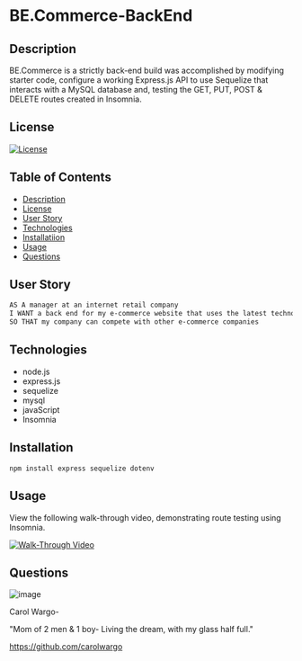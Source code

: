 # BE.Commerce-BackEnd
## Description

BE.Commerce is a strictly back-end build was accomplished by modifying starter code, configure a working Express.js API to use Sequelize that interacts with a MySQL database and, testing the GET, PUT, POST & DELETE routes created in Insomnia. 

## License

[![License](https://img.shields.io/badge/License-Apache%202.0-blue.svg)](https://www.apache.org/licenses/LICENSE-2.0)

## Table of Contents

- [Description](#description)
- [License](#license)
- [User Story](#user-story)
- [Technologies](#technologies)
- [Installatiion](#installation)
- [Usage](#usage)
- [Questions](#questions)

## User Story

```md
AS A manager at an internet retail company
I WANT a back end for my e-commerce website that uses the latest technologies
SO THAT my company can compete with other e-commerce companies
```
## Technologies
* node.js
* express.js
* sequelize
* mysql
* javaScript
* Insomnia 

## Installation
`npm install express sequelize dotenv`

## Usage

View the following walk-through video, demonstrating route testing using Insomnia. 

[![Walk-Through Video](https://drive.google.com/file/d/1GVQ_eVJQU4RWfWs01XlBquB6RCGw6Lkr/view?usp=sharing)](https://drive.google.com/file/d/1TOuboTkH6Wnqdq4M5ihmrgjnLc0JuD10/view?usp=sharing)

## Questions

![image](https://user-images.githubusercontent.com/84477950/243474429-ab5f177d-0f73-41ba-b9ec-22e05087cec8.png) 

Carol Wargo- 

"Mom of 2 men & 1 boy- Living the dream, with my glass half full." 

https://github.com/carolwargo